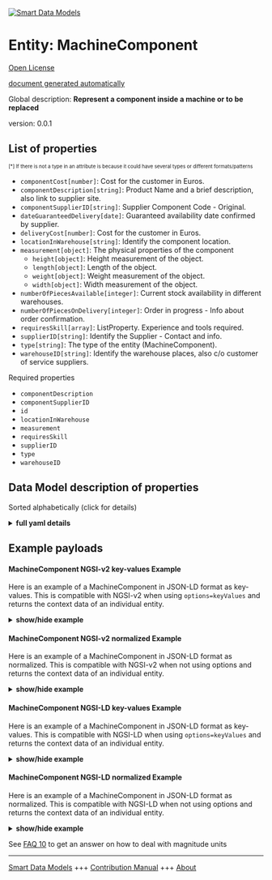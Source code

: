 <!-- 10-Header -->  
[![Smart Data Models](https://smartdatamodels.org/wp-content/uploads/2022/01/SmartDataModels_logo.png "Logo")](https://smartdatamodels.org)  
Entity: MachineComponent  
========================<!-- /10-Header -->  
<!-- 15-License -->  
[Open License](https://github.com/smart-data-models//dataModel.PredictiveMaintenance/blob/master/MachineComponent/LICENSE.md)  
[document generated automatically](https://docs.google.com/presentation/d/e/2PACX-1vTs-Ng5dIAwkg91oTTUdt8ua7woBXhPnwavZ0FxgR8BsAI_Ek3C5q97Nd94HS8KhP-r_quD4H0fgyt3/pub?start=false&loop=false&delayms=3000#slide=id.gb715ace035_0_60)  
<!-- /15-License -->  
<!-- 20-Description -->  
Global description: **Represent a component inside a machine or to be replaced**  
version: 0.0.1  
<!-- /20-Description -->  
<!-- 30-PropertiesList -->  

## List of properties  

<sup><sub>[*] If there is not a type in an attribute is because it could have several types or different formats/patterns</sub></sup>  
- `componentCost[number]`: Cost for the customer in Euros.  - `componentDescription[string]`: Product Name and a brief description, also link to supplier site.  - `componentSupplierID[string]`: Supplier Component Code - Original.  - `dateGuaranteedDelivery[date]`: Guaranteed availability date confirmed by supplier.  - `deliveryCost[number]`: Cost for the customer in Euros.  - `locationInWarehouse[string]`: Identify the component location.  - `measurement[object]`: The physical properties of the component  	- `height[object]`: Height measurement of the object.    
	- `length[object]`: Length of the object.    
	- `weight[object]`: Weight measurement of the object.    
	- `width[object]`: Width measurement of the object.    
- `numberOfPiecesAvailable[integer]`: Current stock availability in different warehouses.  - `numberOfPiecesOnDelivery[integer]`: Order in progress - Info about order confirmation.  - `requiresSkill[array]`: ListProperty. Experience and tools required.  - `supplierID[string]`: Identify the Supplier - Contact and info.  - `type[string]`: The type of the entity (MachineComponent).  - `warehouseID[string]`: Identify the warehouse places, also c/o customer of service suppliers.  <!-- /30-PropertiesList -->  
<!-- 35-RequiredProperties -->  
Required properties  
- `componentDescription`  - `componentSupplierID`  - `id`  - `locationInWarehouse`  - `measurement`  - `requiresSkill`  - `supplierID`  - `type`  - `warehouseID`  <!-- /35-RequiredProperties -->  
<!-- 40-NotesYaml -->  
<!-- /40-NotesYaml -->  
<!-- 50-DataModelHeader -->  
## Data Model description of properties  
Sorted alphabetically (click for details)  
<!-- /50-DataModelHeader -->  
<!-- 60-ModelYaml -->  
<details><summary><strong>full yaml details</strong></summary>    
```yaml  
MachineComponent:    
  description: Represent a component inside a machine or to be replaced    
  properties:    
    componentCost:    
      description: Cost for the customer in Euros.    
      type: number    
      x-ngsi:    
        type: Property    
    componentDescription:    
      description: Product Name and a brief description, also link to supplier site.    
      type: string    
      x-ngsi:    
        type: Property    
    componentSupplierID:    
      description: Supplier Component Code - Original.    
      type: string    
      x-ngsi:    
        type: Property    
    dateGuaranteedDelivery:    
      description: Guaranteed availability date confirmed by supplier.    
      format: date    
      type: string    
      x-ngsi:    
        type: Property    
    deliveryCost:    
      description: Cost for the customer in Euros.    
      type: number    
      x-ngsi:    
        type: Property    
    locationInWarehouse:    
      description: Identify the component location.    
      type: string    
      x-ngsi:    
        type: Property    
    measurement:    
      description: The physical properties of the component    
      properties:    
        height:    
          description: Height measurement of the object.    
          properties:    
            unit:    
              default: cm    
              description: Unit of measurement for height (e.g., cm, m, in).    
              type: string    
              x-ngsi:    
                type: Property    
            value:    
              description: Height value of the object.    
              type: number    
              x-ngsi:    
                type: Property    
          required:    
            - value    
            - unit    
          type: object    
          x-ngsi:    
            type: Property    
        length:    
          description: Length of the object.    
          properties:    
            unit:    
              default: cm    
              description: Unit of measurement for length (e.g., cm, m, in).    
              type: string    
              x-ngsi:    
                type: Property    
            value:    
              description: Length value of the object.    
              type: number    
              x-ngsi:    
                type: Property    
          required:    
            - value    
            - unit    
          type: object    
          x-ngsi:    
            type: Property    
        weight:    
          description: Weight measurement of the object.    
          properties:    
            unit:    
              default: kg    
              description: Unit of measurement for weight (e.g., kg, lb).    
              type: string    
              x-ngsi:    
                type: Property    
            value:    
              description: Weight value of the object.    
              type: number    
              x-ngsi:    
                type: Property    
          required:    
            - value    
            - unit    
          type: object    
          x-ngsi:    
            type: Property    
        width:    
          description: Width measurement of the object.    
          properties:    
            unit:    
              default: cm    
              description: Unit of measurement for width (e.g., cm, m, in).    
              type: string    
              x-ngsi:    
                type: Property    
            value:    
              description: Width value of the object.    
              type: number    
              x-ngsi:    
                type: Property    
          required:    
            - value    
            - unit    
          type: object    
          x-ngsi:    
            type: Property    
      required:    
        - height    
        - width    
        - length    
        - weight    
      type: object    
      x-ngsi:    
        type: Property    
    numberOfPiecesAvailable:    
      description: Current stock availability in different warehouses.    
      type: integer    
      x-ngsi:    
        type: Property    
    numberOfPiecesOnDelivery:    
      description: Order in progress - Info about order confirmation.    
      type: integer    
      x-ngsi:    
        type: Property    
    requiresSkill:    
      description: ListProperty. Experience and tools required.    
      items:    
        description: Technical skill description.    
        format: uri    
        type: string    
        x-ngsi:    
          type: Relationship    
      type: array    
    supplierID:    
      description: Identify the Supplier - Contact and info.    
      type: string    
      x-ngsi:    
        type: Property    
    type:    
      description: The type of the entity (MachineComponent).    
      type: string    
      x-ngsi:    
        type: Property    
    warehouseID:    
      description: Identify the warehouse places, also c/o customer of service suppliers.    
      type: string    
      x-ngsi:    
        type: Property    
  required:    
    - id    
    - type    
    - componentSupplierID    
    - componentDescription    
    - requiresSkill    
    - supplierID    
    - warehouseID    
    - locationInWarehouse    
    - measurement    
  type: object    
  x-derived-from: ''    
  x-disclaimer: Redistribution and use in source and binary forms, with or without modification, are permitted  provided that the license conditions are met. Copyleft (c) 2025 Contributors to Smart Data Models Program    
  x-license-url: https://github.com/smart-data-models/dataModel.PredictiveMaintenance/blob/master/MachineComponent/LICENSE.md    
  x-model-schema: https://smart-data-models.github.io/dataModel.PredictiveMaintenance/MachineComponent/schema.json    
  x-model-tags: maintenance    
  x-version: 0.0.1    
```  
</details>    
<!-- /60-ModelYaml -->  
<!-- 70-MiddleNotes -->  
<!-- /70-MiddleNotes -->  
<!-- 80-Examples -->  
## Example payloads    
#### MachineComponent NGSI-v2 key-values Example    
Here is an example of a MachineComponent in JSON-LD format as key-values. This is compatible with NGSI-v2 when  using `options=keyValues` and returns the context data of an individual entity.  
<details><summary><strong>show/hide example</strong></summary>    
```json  
{  
    "id": "https://smart-data-models.github.io/dataModel.PredictiveMaintenance/MaintenanceComponent/maintenanceComponent01",  
    "type": "MaintenanceComponent",  
    "componentSupplierID": "SUP12345",  
    "componentDescription": "High-Performance Motor with advanced features and link to supplier site.",  
    "requiresSkill": [  
        "MaintenanceSkill:maintenanceSkill01"  
    ],  
    "supplierID": "SUP001",  
    "warehouseID": "WH001",  
    "locationInWarehouse": "Aisle 5, Shelf 3",  
    "numberOfPiecesAvailable": 50,  
    "numberOfPiecesOnDelivery": 20,  
    "dateGuaranteedDelivery": "2023-12-31",  
    "measurement": {  
        "height": {  
            "value": 10.5,  
            "unit": "cm"  
        },  
        "width": {  
            "value": 15.2,  
            "unit": "cm"  
        },  
        "length": {  
            "value": 20.8,  
            "unit": "cm"  
        },  
        "weight": {  
            "value": 5.5,  
            "unit": "kg"  
        }  
    },  
    "componentCost": 250.75,  
    "deliveryCost": 15.50  
}  
```  
</details>  
#### MachineComponent NGSI-v2 normalized Example    
Here is an example of a MachineComponent in JSON-LD format as normalized. This is compatible with NGSI-v2 when not using options and returns the context data of an individual entity.  
<details><summary><strong>show/hide example</strong></summary>    
```json  
{  
    "id": "urn:ngsi-ld:dataModel.PredictiveMaintenance:MachineComponent:machineComponent01",  
    "type": "MachineComponent",  
    "componentSupplierID": {  
        "type": "Property",  
        "value": "SUP12345"  
    },  
    "componentDescription": {  
        "type": "Property",  
        "value": "High-Performance Motor with advanced features and link to supplier site."  
    },  
    "requiresSkill": {  
        "type": "ListProperty",  
        "value": [  
            {  
                "type": "Property",  
                "id": "MaintenanceSkill:maintenanceSkill01"  
            }  
        ]  
    },  
    "supplierID": {  
        "type": "Property",  
        "value": "SUP001"  
    },  
    "warehouseID": {  
        "type": "Property",  
        "value": "WH001"  
    },  
    "locationInWarehouse": {  
        "type": "Property",  
        "value": "Aisle 5, Shelf 3"  
    },  
    "numberOfPiecesAvailable": {  
        "type": "Integer",  
        "value": 50  
    },  
    "numberOfPiecesOnDelivery": {  
        "type": "Integer",  
        "value": 20  
    },  
    "dateGuaranteedDelivery": {  
        "type": "Property",  
        "value": "2023-12-31"  
    },  
    "measurement": {  
        "type": "Property",  
        "value": {  
            "height": {  
                "value": {  
                    "type": "Property",  
                    "value": 10.5  
                },  
                "unit": {  
                    "type": "Property",  
                    "value": "cm"  
                }  
            },  
            "width": {  
                "value": {  
                    "type": "Property",  
                    "value": 15.2  
                },  
                "unit": {  
                    "type": "Property",  
                    "value": "cm"  
                }  
            },  
            "length": {  
                "value": {  
                    "type": "Property",  
                    "value": 20.8  
                },  
                "unit": {  
                    "type": "Property",  
                    "value": "cm"  
                }  
            },  
            "weight": {  
                "value": {  
                    "type": "Property",  
                    "value": 5.5  
                },  
                "unit": {  
                    "type": "Property",  
                    "value": "kg"  
                }  
            }  
        }  
    },  
    "componentCost": {  
        "type": "Property",  
        "value": 250.75  
    },  
    "deliveryCost": {  
        "type": "Property",  
        "value": 15.50  
    }  
}  
```  
</details>  
#### MachineComponent NGSI-LD key-values Example    
Here is an example of a MachineComponent in JSON-LD format as key-values. This is compatible with NGSI-LD when  using `options=keyValues` and returns the context data of an individual entity.  
<details><summary><strong>show/hide example</strong></summary>    
```json  
{  
    "@context": [  
        "https://smartdatamodels.org/context.jsonld"  
    ],  
    "id": "https://smart-data-models.github.io/dataModel.PredictiveMaintenance/MachineComponent/machineComponent01",  
    "type": "MachineComponent",  
    "componentSupplierID": "SUP12345",  
    "componentDescription": "High-Performance Motor with advanced features and link to supplier site.",  
    "requiresSkill": [  
        "MaintenanceSkill:maintenanceSkill01"  
    ],  
    "supplierID": "SUP001",  
    "warehouseID": "WH001",  
    "locationInWarehouse": "Aisle 5, Shelf 3",  
    "numberOfPiecesAvailable": 50,  
    "numberOfPiecesOnDelivery": 20,  
    "dateGuaranteedDelivery": "2023-12-31",  
    "measurement": {  
        "height": {  
            "value": 10.5,  
            "unit": "cm"  
        },  
        "width": {  
            "value": 15.2,  
            "unit": "cm"  
        },  
        "length": {  
            "value": 20.8,  
            "unit": "cm"  
        },  
        "weight": {  
            "value": 5.5,  
            "unit": "kg"  
        }  
    },  
    "componentCost": 250.75,  
    "deliveryCost": 15.50  
}  
```  
</details>  
#### MachineComponent NGSI-LD normalized Example    
Here is an example of a MachineComponent in JSON-LD format as normalized. This is compatible with NGSI-LD when not using options and returns the context data of an individual entity.  
<details><summary><strong>show/hide example</strong></summary>    
```json  
{  
    "@context": [  
        "https://smartdatamodels.org/context.jsonld"  
    ],  
    "id": "https://smart-data-models.github.io/dataModel.PredictiveMaintenance/MachineComponent/machineComponent01",  
    "type": "MachineComponent",  
    "componentSupplierID": {  
        "type": "Property",  
        "value": "SUP12345"  
    },  
    "componentDescription": {  
        "type": "Property",  
        "value": "High-Performance Motor with advanced features and link to supplier site."  
    },  
    "requiresSkill": {  
        "type": "ListProperty",  
        "value": [  
            {  
                "type": "Relationship",  
                "id": "MaintenanceSkill:maintenanceSkill01"  
            }  
        ]  
    },  
    "supplierID": {  
        "type": "Property",  
        "value": "SUP001"  
    },  
    "warehouseID": {  
        "type": "Property",  
        "value": "WH001"  
    },  
    "locationInWarehouse": {  
        "type": "Property",  
        "value": "Aisle 5, Shelf 3"  
    },  
    "numberOfPiecesAvailable": {  
        "type": "Property",  
        "value": 50  
    },  
    "numberOfPiecesOnDelivery": {  
        "type": "Property",  
        "value": 20  
    },  
    "dateGuaranteedDelivery": {  
        "type": "Property",  
        "value": "2023-12-31"  
    },  
    "measurement": {  
        "type": "Property",  
        "value": {  
            "height": {  
                "value": {  
                    "type": "Property",  
                    "value": 10.5  
                },  
                "unit": {  
                    "type": "Property",  
                    "value": "cm"  
                }  
            },  
            "width": {  
                "value": {  
                    "type": "Property",  
                    "value": 15.2  
                },  
                "unit": {  
                    "type": "Property",  
                    "value": "cm"  
                }  
            },  
            "length": {  
                "value": {  
                    "type": "Property",  
                    "value": 20.8  
                },  
                "unit": {  
                    "type": "Property",  
                    "value": "cm"  
                }  
            },  
            "weight": {  
                "value": {  
                    "type": "Property",  
                    "value": 5.5  
                },  
                "unit": {  
                    "type": "Property",  
                    "value": "kg"  
                }  
            }  
        }  
    },  
    "componentCost": {  
        "type": "Property",  
        "value": 250.75  
    },  
    "deliveryCost": {  
        "type": "Property",  
        "value": 15.50  
    }  
}  
```  
</details><!-- /80-Examples -->  
<!-- 90-FooterNotes -->  
<!-- /90-FooterNotes -->  
<!-- 95-Units -->  
See [FAQ 10](https://smartdatamodels.org/index.php/faqs/) to get an answer on how to deal with magnitude units  
<!-- /95-Units -->  
<!-- 97-LastFooter -->  
---  
[Smart Data Models](https://smartdatamodels.org) +++ [Contribution Manual](https://bit.ly/contribution_manual) +++ [About](https://bit.ly/Introduction_SDM)<!-- /97-LastFooter -->  
